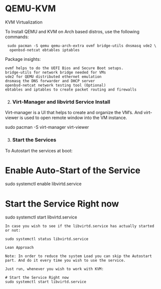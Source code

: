 # QEMU-KVM
KVM Virtualization

To Install QEMU and KVM on Arch based distros, use the following commands:

     sudo pacman -S qemu qemu-arch-extra ovmf bridge-utils dnsmasq vde2 \
      openbsd-netcat ebtables iptables

Package insights:

    ovmf helps to do the UEFI Bios and Secure Boot setups.
    bridge-utils for network bridge needed for VMs
    vde2 for QEMU distributed ethernet emulation
    dnsmasq the DNS forwarder and DHCP server
    openbsd-netcat network testing tool (Optional)
    ebtables and iptables to create packet routing and firewalls

2. ### Virt-Manager and libvirtd Service Install ####

Virt-manager is a UI that helps to create and organize the VM’s. And virt-viewer is used to open remote window into the VM instance.

   sudo pacman -S virt-manager virt-viewer

3. ### Start the Services ####

To Autostart the services at boot:

# Enable Auto-Start of the Service
sudo systemctl enable libvirtd.service
# Start the Service Right now
sudo systemctl start libvirtd.service

    In case you wish to see if the libvirtd.service has actually started or not:

    sudo systemctl status libvirtd.service

    Lean Approach

    Note: In order to reduce the system Load you can skip the Autostart part. And do it every time you wish to use the service.

    Just run, whenever you wish to work with KVM:

    # Start the Service Right now
    sudo systemctl start libvirtd.service
